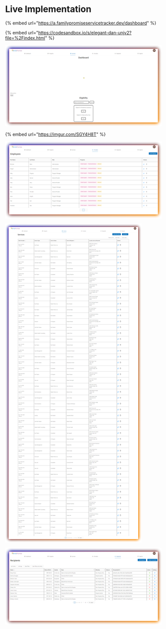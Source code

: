 # Live Implementation

{% embed url="https://a.familypromiseservicetracker.dev/dashboard" %}



{% embed url="https://codesandbox.io/s/elegant-dan-unjv2?file=%2Findex.html" %}

![](../.gitbook/assets/dashboard.png)



{% embed url="https://imgur.com/SGY4H8T" %}

![](../.gitbook/assets/providers.png)

![](<../.gitbook/assets/services (1).png>)



![](../.gitbook/assets/ients.png)


